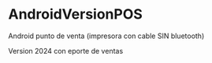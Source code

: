 # AndroidVersionPOS
Android punto de venta (impresora con cable SIN bluetooth)

Version 2024 con eporte de ventas
